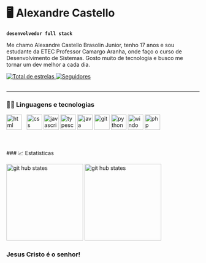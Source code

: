 # 🖥️ Alexandre Castello
**`desenvolvedor full stack`**

Me chamo Alexandre Castello Brasolin Junior, tenho 17 anos e sou estudante da ETEC Professor Camargo Aranha, onde faço o curso de Desenvolvimento de Sistemas. Gosto muito de tecnologia e busco me tornar um dev melhor a cada dia.


<p align="left">
    </a> 
    <a href="https://github.com/Acbrasolin?tab=repositories&sort=stargazers">
        <img 
            alt="Total de estrelas" 
            title="Total de estrelas GitHub" 
            src="https://custom-icon-badges.demolab.com/github/stars/Acbrasolin?color=55960c&style=for-the-badge&labelColor=488207&logo=star&label=stars"
        />
    </a>
    <a href="https://github.com/Acbrasolin?tab=followers">
        <img 
            alt="Seguidores" 
            title="Me siga no GitHub" 
            src="https://custom-icon-badges.demolab.com/github/followers/Acbrasolin?color=236ad3&labelColor=1155ba&style=for-the-badge&logo=github&label=followers&logoColor=white"
        />
    </a>
 
 <br>
 <br>


---

### 🧑‍💻 Linguagens e tecnologias 
<img
    align="left" 
    alt="html"
    title="html" 
    width="40px" 
    style="padding-right: 10px;" 
    src="https://cdn.jsdelivr.net/gh/devicons/devicon@latest/icons/html5/html5-plain-wordmark.svg"
 />
 
<img 
    alt="css"
    title="css" 
    width="40px" 
    src="https://cdn.jsdelivr.net/gh/devicons/devicon@latest/icons/css3/css3-plain-wordmark.svg"
 />
 <img 
     alt="javascript"
    title="javascript" 
    width="40px" 
     src="https://cdn.jsdelivr.net/gh/devicons/devicon@latest/icons/javascript/javascript-original.svg"
 />
<img 
    alt="typescript"
    title="typecript" 
    width="40px" 
    src="https://cdn.jsdelivr.net/gh/devicons/devicon@latest/icons/typescript/typescript-original.svg"
  />
<img 
    alt="java"
    title="java" 
    width="40px" 
    src="https://cdn.jsdelivr.net/gh/devicons/devicon@latest/icons/java/java-plain-wordmark.svg" 
/>
<img 
    alt="git"
    title="git" 
    width="40px" 
    src="https://cdn.jsdelivr.net/gh/devicons/devicon@latest/icons/git/git-original.svg" 
  />
<img
    alt="python"
    title="python" 
    width="40px" 
    src="https://cdn.jsdelivr.net/gh/devicons/devicon@latest/icons/python/python-original-wordmark.svg"
  />
  <img 
alt="windows"
title="windows" 
width="40px" 
src="https://cdn.jsdelivr.net/gh/devicons/devicon@latest/icons/windows11/windows11-original.svg"
 />
<img 
    alt="php"
    title="php" 
    width="40px" 
    src="https://cdn.jsdelivr.net/gh/devicons/devicon@latest/icons/php/php-original.svg"
    />
 



          
<br>
<br>
### 📈 Estatísticas

<img 
alt="git hub states"
height="200" 
src="https://github-readme-stats.vercel.app/api?username=Acbrasolin&show_icons=true&theme=radical&include_all_commits=true&locale=pt-br"
 />
<img 
alt="git hub states"
height="200" 
src="https://github-readme-stats.vercel.app/api/top-langs/?username=Acbrasolin&layout=compact&theme=radical&custom_title=Tecnologias&langs_count=7"
 />

 
### Jesus Cristo é o senhor!     


                   
          
       
       
